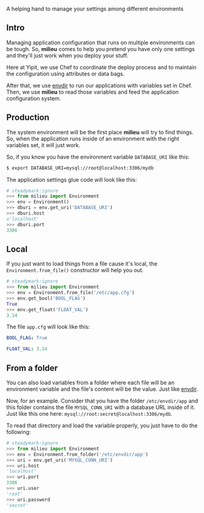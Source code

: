 A helping hand to manage your settings among different environments

## Intro

Managing application configuration that runs on multiple environments
can be tough. So, **milieu** comes to help you pretend you have only
one settings and they'll just work when you deploy your stuff.

Here at Yipit, we use Chef to coordinate the deploy process and to
maintain the configuration using attributes or data bags.

After that, we use [envdir](http://cr.yp.to/daemontools/envdir.html)
to run our applications with variables set in Chef. Then, we use
**milieu** to read those variables and feed the application
configuration system.

## Production

The system environment will be the first place **milieu** will try to find
things. So, when the application runs inside of an environment with the right
variables set, it will just work.

So, if you know you have the environment variable `DATABASE_URI` like this:

```bash
$ export DATABASE_URI=mysql://root@localhost:3306/mydb
```

The application settings glue code will look like this:

```python
# steadymark:ignore
>>> from milieu import Environment
>>> env = Environment()
>>> dburi = env.get_uri('DATABASE_URI')
>>> dburi.host
u'localhost'
>>> dburi.port
3306
```

## Local

If you just want to load things from a file cause it's local, the
`Environment.from_file()` constructor will help you out.

```python
# steadymark:ignore
>>> from milieu import Environment
>>> env = Environment.from_file('/etc/app.cfg')
>>> env.get_bool('BOOL_FLAG')
True
>>> env.get_float('FLOAT_VAL')
3.14
```

The file `app.cfg` will look like this:

```yaml
BOOL_FLAG: True

FLOAT_VAL: 3.14
```

## From a folder

You can also load variables from a folder where each file will be an
environment variable and the file's content will be the value. Just like
[envdir](http://cr.yp.to/daemontools/envdir.html).

Now, for an example. Consider that you have the folder `/etc/envdir/app` and
this folder contains the file `MYSQL_CONN_URI` with a database URL inside of
it. Just like this one here: `mysql://root:secret@localhost:3306/mydb`.

To read that directory and load the variable properly, you just have to do the
following:

```python
# steadymark:ignore
>>> from milieu import Environment
>>> env = Environment.from_folder('/etc/envdir/app')
>>> uri = env.get_uri('MYSQL_CONN_URI')
>>> uri.host
'localhost'
>>> uri.port
3306
>>> uri.user
'root'
>>> uri.password
'secret'
```
